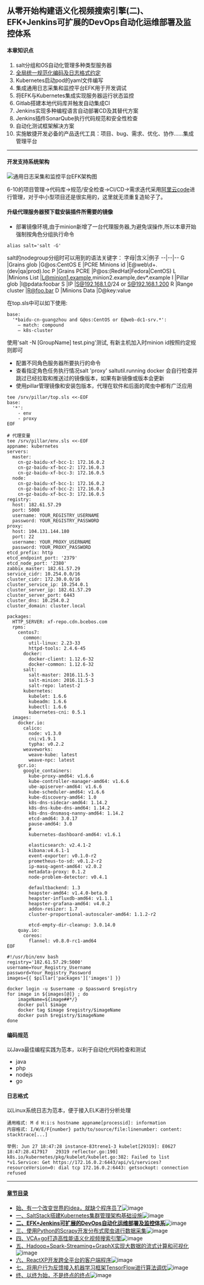 ## 从零开始构建语义化视频搜索引擎(二)、EFK+Jenkins可扩展的DevOps自动化运维部署及监控体系
#### 本章知识点
1. salt分组和OS自动化管理多种类型服务器
2. [全局统一规范化编码及日志格式约定](编码规范)
3. Kubernetes启动pod的yaml文件编写
4. 集成通用日志采集和监控平台EFK用于开发调试
5. 将EFK与Kubernetes集成实现服务器运行状态监控
6. Gitlab搭建本地代码库并触发自动集成CI
7. Jenkins实现多种编程语言自动部署CD及其替代方案
8. Jenkins插件SonarQube执行代码规范和安全性检查
9. 自动化测试框架解决方案
10. 实施敏捷开发必备的产品迭代工具：项目、bug、需求、优化、协作……集成管理平台
---
#### 开发支持系统架构
![通用日志采集和监控平台EFK架构图](../images/2-1-EFK.png)

6-10的项目管理->代码库->规范/安全检查->CI/CD->需求迭代采用[阿里云code]()进行管理，对于中小型项目还是很实用的，这里就无须重复造轮子了。
#### 升级代理服务器预下载安装插件所需要的镜像
- 部署镜像环境,由于minion新增了一台代理服务器,为避免误操作,所以本章开始强制按角色分组执行命令
```
alias salt='salt -G'
```
salt的nodegroup分组时可以用到的语法关键字：
字母|含义|例子
--|--|--
G  |Grains glob |G@os:CentOS
E  |PCRE Minions id |E@web\d+\.(dev|qa|prod)\.loc
P  |Grains PCRE  |P@os:(RedHat|Fedora|CentOS)
L  |Minions List  |L@minion1.example,minion2.example,dev*.example
I  |Pillar glob   |I@pdata:foobar
S  |IP  |S@192.168.1.0/24 or S@192.168.1.200
R  |Range cluster  |R@foo.bar
D  |Minions Data  |D@key:value

在top.sls中可以如下使用:
```
base:
  '*baidu-cn-guangzhou and G@os:CentOS or E@web-dc1-srv.*':
    – match: compound
    – k8s-cluster
```
使用'salt -N [GroupName] test.ping'测试, 有新主机加入时minion id按照约定规则即可
- 配置不同角色服务器所要执行的命令
- 查看指定角色任务执行情况salt 'proxy' saltutil.running
docker 会自行检查并跳过已经拉取和推送过的镜像版本，如果有新镜像或版本会更新
- 使用pillar管理镜像和安装包版本，代理在软件和后面的爬虫中都有广泛应用
```
tee /srv/pillar/top.sls <<-EOF
base:
  '*':
    - env
    - proxy
EOF

# 代理变量
tee /srv/pillar/env.sls <<-EOF
appname: kubernetes
servers: 
  master: 
    cn-gz-baidu-xf-bcc-1: 172.16.0.2
    cn-gz-baidu-xf-bcc-2: 172.16.0.3
    cn-gz-baidu-xf-bcc-3: 172.16.0.5
  node:
    cn-gz-baidu-xf-bcc-1: 172.16.0.2
    cn-gz-baidu-xf-bcc-2: 172.16.0.3
    cn-gz-baidu-xf-bcc-3: 172.16.0.5
registry: 
  host: 182.61.57.29
  port: 5000
  username: YOUR_REGISTRY_USERNAME
  password: YOUR_REGISTRY_PASSWORD
proxy: 
  host: 104.131.144.180
  port: 22
  username: YOUR_PROXY_USERNAME
  password: YOUR_PROXY_PASSWORD
etcd_prefix: http
etcd_endpoint_port: '2379'
etcd_node_port: '2380'
zabbix_master: 182.61.57.29
service_cidr: 10.254.0.0/16
cluster_cidr: 172.30.0.0/16
cluster_service_ip: 10.254.0.1
cluster_server_ip: 182.61.57.29
cluster_server_port: 6443
cluster_dns: 10.254.0.2
cluster_domain: cluster.local

packages: 
  HTTP_SERVER: xf-repo.cdn.bcebos.com
  rpms: 
    centos7: 
      common: 
        util-linux: 2.23-33
        httpd-tools: 2.4.6-45
      docker: 
        docker-client: 1.12.6-32
        docker-common: 1.12.6-32
      salt: 
        salt-master: 2016.11.5-3
        salt-minion: 2016.11.5-3
        salt-repo: latest-2
      kubernetes:
        kubelet: 1.6.6
        kubeadm: 1.6.6
        kubectl: 1.6.6
        kubernetes-cni: 0.5.1
  images: 
    docker.io: 
      calico: 
        node: v1.3.0
        cni:v1.9.1
        typha: v0.2.2
      weaveworks: 
        weave-kube: latest
        weave-npc: latest
    gcr.io: 
      google_containers: 
        kube-proxy-amd64: v1.6.6
        kube-controller-manager-amd64: v1.6.6
        ube-apiserver-amd64: v1.6.6
        kube-scheduler-amd64: v1.6.6
        kube-discovery-amd64: 1.0
        k8s-dns-sidecar-amd64: 1.14.2
        k8s-dns-kube-dns-amd64: 1.14.2
        k8s-dns-dnsmasq-nanny-amd64: 1.14.2
        etcd-amd64: 3.0.17
        pause-amd64: 3.0
        #
        kubernetes-dashboard-amd64: v1.6.1

        elasticsearch: v2.4.1-2
        kibana:v4.6.1-1
        event-exporter: v0.1.0-r2
        prometheus-to-sd: v0.1.2-r2
        ip-masq-agent-amd64: v2.0.2
        metadata-proxy: 0.1.2
        node-problem-detector: v0.4.1

        defaultbackend: 1.3
        heapster-amd64: v1.4.0-beta.0
        heapster-influxdb-amd64: v1.1.1
        heapster-grafana-amd64: v4.0.2
        addon-resizer: 1.7
        cluster-proportional-autoscaler-amd64: 1.1.2-r2

        etcd-empty-dir-cleanup: 3.0.14.0
    quay.io: 
      coreos: 
        flannel: v0.8.0-rc1-amd64
EOF
```
```
#!/usr/bin/env bash
registry='182.61.57.29:5000'
username=Your_Registry_Username
password=Your_Registry_Password
images={{ $pillar['packages']['images'] }}

docker login -u $username -p $password $registry
for image in ${images[@]} ; do
    imageName=${image##*/}
    docker pull $image
    docker tag $image $registry/$imageName
    docker push $registry/$imageName
done
```
#### 编码规范
以Java最佳编程实践为范本，以利于自动化代码检查和测试
- java
- php
- nodejs
- go

#### 日志格式
以Linux系统日志为范本，便于接入ELK进行分析处理
```
通用格式: M d H:i:s hostname appname[processid]: information
内容格式: I/W/E/F{number} path/to/source/file:linenumber: content: stacktrace[...]

举例: Jun 27 18:47:28 instance-83trene1-3 kubelet[29319]: E0627 18:47:28.417917   29319 reflector.go:190] k8s.io/kubernetes/pkg/kubelet/kubelet.go:382: Failed to list *v1.Service: Get https://172.16.0.2:6443/api/v1/services?resourceVersion=0: dial tcp 172.16.0.2:6443: getsockopt: connection refused
```
---
#### [章节目录](#本章知识点)
- [始、有一个改变世界的idea，就缺个程序员了](始、有一个改变世界的idea，就缺个程序员了.md)![image](http://progressed.io/bar/95?title=begin+architecture)
- [一、SaltStack搭建Kubernetes集群管理架构基础设施](一、SaltStack搭建Kubernetes集群管理架构基础设施.md)![image](http://progressed.io/bar/90?title=salt+kubernetes)
- **[二、EFK+Jenkins可扩展的DevOps自动化运维部署及监控体系](二、EFK+Jenkins可扩展的DevOps自动化运维部署及监控体系)**![image](http://progressed.io/bar/40?title=EFK+DevOps)
- [三、使用Python的Scrapy开发分布式爬虫进行数据采集](三、使用Python的Scrapy开发分布式爬虫进行数据采集.md)![image](http://progressed.io/bar/65?title=python+crawler)
- [四、VCA+go打造高性能语义化视频搜索引擎](四、VCA+go打造高性能语义化视频搜索引擎.md)![image](http://progressed.io/bar/30?title=VCA+go+engine)
- [五、Hadoop+Spark-Streaming+GraphX实现大数据的流式计算和可视化](五、Hadoop+Spark-Streaming+GraphX实现大数据的流式计算和可视化.md)![image](http://progressed.io/bar/20?title=hadoop+saprk)
- [六、ReactXP开发跨全平台的客户端程序](六、ReactXP开发跨全平台的客户端程序.md)![image](http://progressed.io/bar/5?title=react+nodejs)
- [七、将用户行为反馈接入机器学习框架TensorFlow进行算法调优](七、将用户行为反馈接入机器学习框架TensorFlow进行算法调优.md)![image](http://progressed.io/bar/10?title=tensorflow+DL+AI)
- [终、以终为始，不是终点的终点](终、以终为始，不是终点的终点.md)![image](http://progressed.io/bar/15?title=future+end)